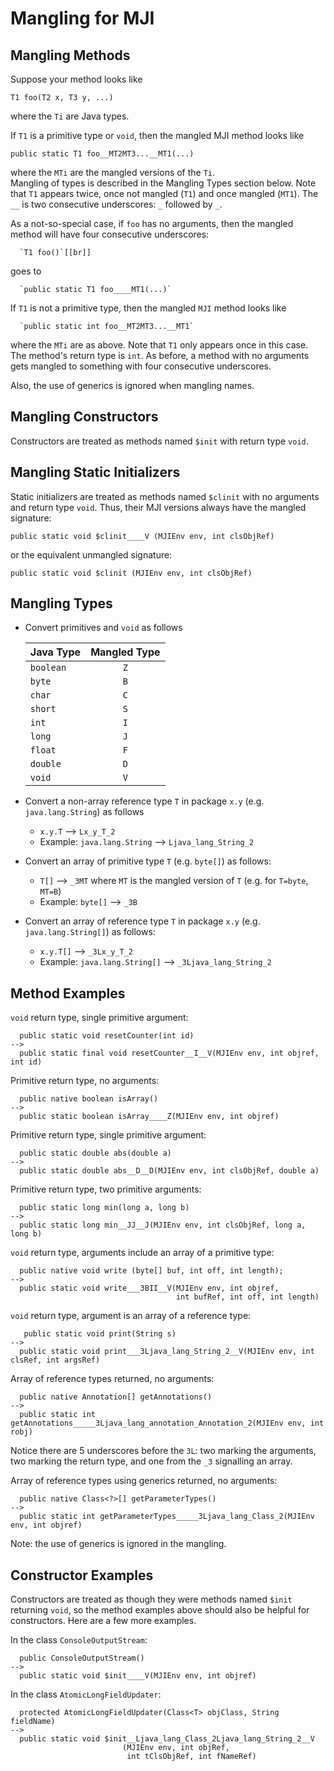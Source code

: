 # Mangling for MJI #
## Mangling Methods ##
Suppose your method looks like 

~~~~~~~~ {.java}
T1 foo(T2 x, T3 y, ...)
~~~~~~~~

where the `Ti` are Java types.

If `T1` is a primitive type or `void`, then the mangled MJI method looks
like

~~~~~~~~ {.java}
public static T1 foo__MT2MT3...__MT1(...)
~~~~~~~~

where the `MTi` are the mangled versions of the `Ti`.  
Mangling of types is described in the Mangling Types section below. 
Note that `T1` appears twice, once not mangled (`T1`) and once mangled
(`MT1`).  The `__` is two consecutive underscores: `_` followed by
`_`.

As a not-so-special case, if `foo` has no arguments, then the mangled method
will have four consecutive underscores:

~~~~~~~~ {.java}
  `T1 foo()`[[br]]
~~~~~~~~

goes to

~~~~~~~~ {.java}
  `public static T1 foo____MT1(...)`
~~~~~~~~

If `T1` is not a primitive type, then the mangled `MJI` method looks like 

~~~~~~~~ {.java}
  `public static int foo__MT2MT3...__MT1`
~~~~~~~~

where the `MTi` are as above.  Note that `T1` only appears once in this
case.  The method's return type is `int`.  As before, a method with no
arguments gets mangled to something with four consecutive underscores.

Also, the use of generics is ignored when mangling names.


## Mangling Constructors ##
Constructors are treated as methods named `$init` with return type `void`.


## Mangling Static Initializers ##
Static initializers are treated as methods named `$clinit` with no
arguments and return type `void`.  Thus, their MJI versions always
have the mangled signature:

~~~~~~~~ {.java}
public static void $clinit____V (MJIEnv env, int clsObjRef)
~~~~~~~~

or the equivalent unmangled signature:

~~~~~~~~ {.java}
public static void $clinit (MJIEnv env, int clsObjRef)
~~~~~~~~


## Mangling Types ##
  - Convert primitives and `void` as follows

    |Java Type|Mangled Type|
    | ------- |:---:|
    |`boolean`|`Z`|
    |`byte`   |`B`|
    |`char`   |`C`|
    |`short`  |`S`|
    |`int`    |`I`|
    |`long`   |`J`|
    |`float`  |`F`|
    |`double` |`D`|
    |`void`   |`V`|

  - Convert a non-array reference type `T` in package `x.y`
    (e.g. `java.lang.String`) as follows
    - `x.y.T`   --> `Lx_y_T_2`
    - Example: `java.lang.String` --> `Ljava_lang_String_2`

  - Convert an array of primitive type `T`
    (e.g. `byte[]`) as follows:
    - `T[]` --> `_3MT`  where `MT` is the mangled version of `T`
      (e.g. for `T=byte`, `MT=B`)
    - Example: `byte[]` --> `_3B`

  - Convert an array of reference type `T` in package `x.y`
    (e.g. `java.lang.String[]`) as follows:
    - `x.y.T[]` --> `_3Lx_y_T_2`
    - Example: `java.lang.String[]` --> `_3Ljava_lang_String_2`


## Method Examples ##

 `void` return type, single primitive argument:

~~~~~~~~ {.java}
  public static void resetCounter(int id)
-->
  public static final void resetCounter__I__V(MJIEnv env, int objref, int id)
~~~~~~~~

 Primitive return type, no arguments:

~~~~~~~~ {.java}
  public native boolean isArray()
-->
  public static boolean isArray____Z(MJIEnv env, int objref)
~~~~~~~~

 Primitive return type, single primitive argument:

~~~~~~~~ {.java}
  public static double abs(double a)
-->
  public static double abs__D__D(MJIEnv env, int clsObjRef, double a)
~~~~~~~~

 Primitive return type, two primitive arguments:

~~~~~~~~ {.java}
  public static long min(long a, long b)
--> 
  public static long min__JJ__J(MJIEnv env, int clsObjRef, long a, long b)
~~~~~~~~


 `void` return type, arguments include an array of a primitive type:

~~~~~~~~ {.java}
  public native void write (byte[] buf, int off, int length);
-->
  public static void write___3BII__V(MJIEnv env, int objref,
                                     int bufRef, int off, int length)
~~~~~~~~


 `void` return type, argument is an array of a reference type: 

~~~~~~~~ {.java}
   public static void print(String s)
-->
  public static void print___3Ljava_lang_String_2__V(MJIEnv env, int clsRef, int argsRef)
~~~~~~~~

 Array of reference types returned, no arguments: 
 
~~~~~~~~ {.java}
  public native Annotation[] getAnnotations()
-->
  public static int getAnnotations_____3Ljava_lang_annotation_Annotation_2(MJIEnv env, int robj)
~~~~~~~~
   Notice there are 5 underscores before the `3L`: two marking the
   arguments, two marking the return type, and one from the `_3`
   signalling an array.

 Array of reference types using generics returned, no arguments:

~~~~~~~~ {.java}
  public native Class<?>[] getParameterTypes()
-->
  public static int getParameterTypes_____3Ljava_lang_Class_2(MJIEnv env, int objref)
~~~~~~~~
    
Note: the use of generics is ignored in the mangling.



## Constructor Examples ##

Constructors are treated as though they were methods named `$init`
returning `void`, so the method examples above should also be helpful
for constructors.  Here are a few more examples.

In the class `ConsoleOutputStream`:

~~~~~~~~ {.java}
  public ConsoleOutputStream()
-->
  public static void $init____V(MJIEnv env, int objref)
~~~~~~~~

In the class `AtomicLongFieldUpdater`:

~~~~~~~~ {.java}
  protected AtomicLongFieldUpdater(Class<T> objClass, String fieldName)
-->
  public static void $init__Ljava_lang_Class_2Ljava_lang_String_2__V
                         (MJIEnv env, int objRef,
                          int tClsObjRef, int fNameRef)
~~~~~~~~
